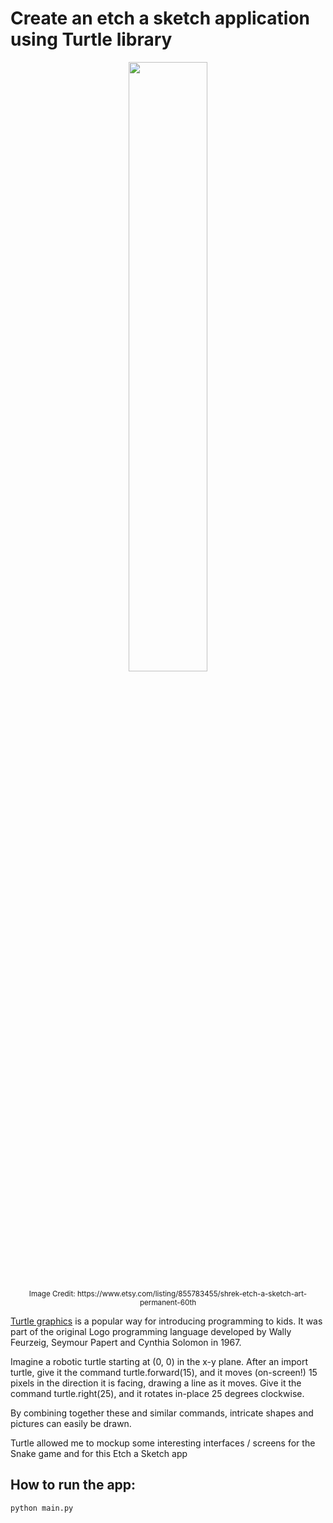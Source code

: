 # Create an etch a sketch application using Turtle library

<p align="center">
  <img src = "https://github.com/SwamiKannan/Revisiting_Python/blob/main/Etch-a-sketch/cover.jpg" width=50%  </p>
<p align="center">
  <sub> Image Credit: https://www.etsy.com/listing/855783455/shrek-etch-a-sketch-art-permanent-60th </sub>
  </p>

<a href ="https://docs.python.org/3/library/turtle.html#module-turtle">Turtle graphics</a> is a popular way for introducing programming to kids. It was part of the original Logo programming language developed by Wally Feurzeig, Seymour Papert and Cynthia Solomon in 1967.

Imagine a robotic turtle starting at (0, 0) in the x-y plane. After an import turtle, give it the command turtle.forward(15), and it moves (on-screen!) 15 pixels in the direction it is facing, drawing a line as it moves. Give it the command turtle.right(25), and it rotates in-place 25 degrees clockwise.

By combining together these and similar commands, intricate shapes and pictures can easily be drawn.

Turtle allowed me to mockup some interesting interfaces / screens for the Snake game and for this Etch a Sketch app

  ## How to run the app:
  ```
  python main.py
  ```

